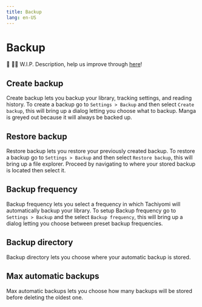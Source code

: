 ```yaml
---
title: Backup
lang: en-US
---
```


# Backup
:construction: :construction_worker_man: W.I.P. Description, help us improve through [here](https://github.com/tachiyomiorg/website/edit/master/src/help/guides/backup.md)!


## Create backup
Create backup lets you backup your library, tracking settings, and reading history. To create a backup go to `Settings > Backup` and then select `Create backup`, this will bring up a dialog letting you choose what to backup. Manga is greyed out because it will always be backed up.

## Restore backup
Restore backup lets you restore your previously created backup. To restore a backup go to `Settings > Backup` and then select `Restore backup`, this will bring up a file explorer. Proceed by navigating to where your stored backup is located then select it.

## Backup frequency
Backup frequency lets you select a frequency in which Tachiyomi will automatically backup your library. To setup Backup frequency go to `Settings > Backup` and the select `Backup frequency`, this will bring up a dialog letting you choose between preset backup frequencies.

## Backup directory
Backup directory lets you choose where your automatic backup is stored.

## Max automatic backups
Max automatic backups lets you choose how many backups will be stored before deleting the oldest one.

